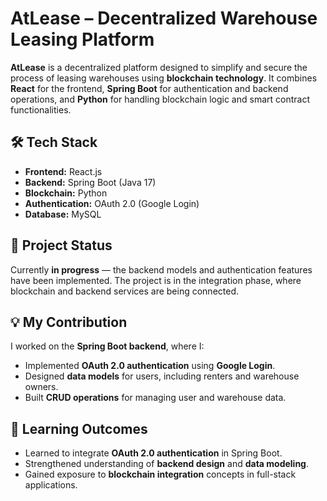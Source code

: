 # AtLease – Decentralized Warehouse Leasing Platform

**AtLease** is a decentralized platform designed to simplify and secure the process of leasing warehouses using **blockchain technology**. It combines **React** for the frontend, **Spring Boot** for authentication and backend operations, and **Python** for handling blockchain logic and smart contract functionalities.

## 🛠️ Tech Stack
- **Frontend:** React.js  
- **Backend:** Spring Boot (Java 17)  
- **Blockchain:** Python  
- **Authentication:** OAuth 2.0 (Google Login)  
- **Database:** MySQL  

## 🚧 Project Status
Currently **in progress** — the backend models and authentication features have been implemented. The project is in the integration phase, where blockchain and backend services are being connected.

## 💡 My Contribution
I worked on the **Spring Boot backend**, where I:
- Implemented **OAuth 2.0 authentication** using **Google Login**.  
- Designed **data models** for users, including renters and warehouse owners.  
- Built **CRUD operations** for managing user and warehouse data.  

## 🎯 Learning Outcomes
- Learned to integrate **OAuth 2.0 authentication** in Spring Boot.  
- Strengthened understanding of **backend design** and **data modeling**.  
- Gained exposure to **blockchain integration** concepts in full-stack applications.
